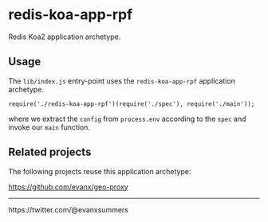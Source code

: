 
# redis-koa-app-rpf

Redis Koa2 application archetype.

## Usage

The `lib/index.js` entry-point uses the `redis-koa-app-rpf` application archetype.
```
require('./redis-koa-app-rpf')(require('./spec'), require('./main'));
```
where we extract the `config` from `process.env` according to the `spec` and invoke our `main` function.

## Related projects

The following projects reuse this application archetype:

https://github.com/evanx/geo-proxy

<hr>
https://twitter.com/@evanxsummers
